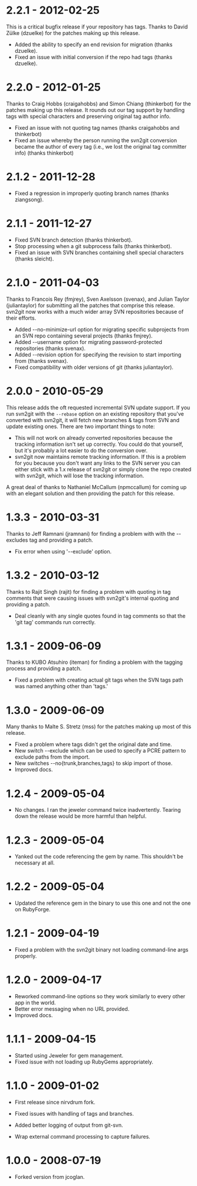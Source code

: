 # 2.2.1 - 2012-02-25

  This is a critical bugfix release if your repository has tags.  Thanks to David Zülke (dzuelke) for the patches making up this release.

  * Added the ability to specify an end revision for migration (thanks dzuelke).
  * Fixed an issue with initial conversion if the repo had tags (thanks dzuelke).

# 2.2.0 - 2012-01-25

  Thanks to Craig Hobbs (craigahobbs) and Simon Chiang (thinkerbot) for the patches making up this release.
  It rounds out our tag support by handling tags with special characters and preserving original tag author info.

  * Fixed an issue with not quoting tag names (thanks craigahobbs and thinkerbot)
  * Fixed an issue whereby the person running the svn2git conversion became the author of every tag (i.e., we lost the
  original tag committer info) (thanks thinkerbot)

# 2.1.2 - 2011-12-28

  * Fixed a regression in improperly quoting branch names (thanks ziangsong).

# 2.1.1 - 2011-12-27

  * Fixed SVN branch detection (thanks thinkerbot).
  * Stop processing when a git subprocess fails (thanks thinkerbot).
  * Fixed an issue with SVN branches containing shell special characters (thanks sleicht).

# 2.1.0 - 2011-04-03

  Thanks to Francois Rey (fmjrey), Sven Axelsson (svenax), and Julian Taylor (juliantaylor) for submitting all the patches
  that comprise this release.  svn2git now works with a much wider array SVN repositories because of their efforts.
  
  * Added --no-minimize-url option for migrating specific subprojects from an SVN repo containing several projects (thanks fmjrey).
  * Added --username option for migrating password-protected repositories (thanks svenax).
  * Added --revision option for specifying the revision to start importing from (thanks svenax).
  * Fixed compatibility with older versions of git (thanks juliantaylor).

# 2.0.0 - 2010-05-29

  This release adds the oft requested incremental SVN update support.  If you run svn2git with the `--rebase` option on an existing
  repository that you've converted with svn2git, it will fetch new branches & tags from SVN and update existing ones.  There are
  two important things to note:

  * This will not work on already converted repositories because the tracking information isn't set up correctly.  You could do that
  yourself, but it's probably a lot easier to do the conversion over.
  * svn2git now maintains remote tracking information.  If this is a problem for you because you don't want any links to the SVN server
  you can either stick with a 1.x release of svn2git or simply clone the repo created with svn2git, which will lose the tracking information.

  A great deal of thanks to Nathaniel McCallum (npmccallum) for coming up with an elegant solution and then providing the patch for this release.

# 1.3.3 - 2010-03-31

  Thanks to Jeff Ramnani (jramnani) for finding a problem with with the --excludes tag and providing a patch.

  * Fix error when using '--exclude' option.

# 1.3.2 - 2010-03-12

  Thanks to Rajit Singh (rajit) for finding a problem with quoting in tag comments that were causing issues with svn2git's internal
  quoting and providing a patch.

  * Deal cleanly with any single quotes found in tag comments so that the 'git tag' commands run correctly.

# 1.3.1 - 2009-06-09

  Thanks to KUBO Atsuhiro (iteman) for finding a problem with the tagging process and providing a patch.
  
  * Fixed a problem with creating actual git tags when the SVN tags path was named anything other than 'tags.'

# 1.3.0 - 2009-06-09

  Many thanks to Malte S. Stretz (mss) for the patches making up most of this release.

  * Fixed a problem where tags didn't get the original date and time.
  * New switch --exclude which can be used to specify a PCRE pattern to exclude paths from the import.
  * New switches --no{trunk,branches,tags} to skip import of those.
  * Improved docs.

# 1.2.4 - 2009-05-04

  * No changes.  I ran the jeweler command twice inadvertently.  Tearing down the release would be more harmful than helpful.

# 1.2.3 - 2009-05-04

  * Yanked out the code referencing the gem by name.  This shouldn't be necessary at all.

# 1.2.2 - 2009-05-04

  * Updated the reference gem in the binary to use this one and not the one on RubyForge.

# 1.2.1 - 2009-04-19

  * Fixed a problem with the svn2git binary not loading command-line args properly.

# 1.2.0 - 2009-04-17

  * Reworked command-line options so they work similarly to every other app in the world.
  * Better error messaging when no URL provided.
  * Improved docs.

# 1.1.1 - 2009-04-15
  
  * Started using Jeweler for gem management.
  * Fixed issue with not loading up RubyGems appropriately.

# 1.1.0 - 2009-01-02

  * First release since nirvdrum fork.
  
  * Fixed issues with handling of tags and branches.
  * Added better logging of output from git-svn.
  * Wrap external command processing to capture failures.

# 1.0.0 - 2008-07-19

  * Forked version from jcoglan.
